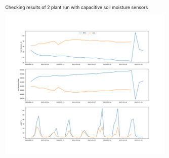 Checking results of 2 plant run with capacitive soil moisture sensors

![capacitive probe results](./data_check.png)